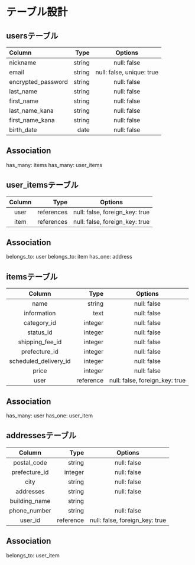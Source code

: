 # テーブル設計

## usersテーブル

| Column               | Type        | Options                                     |
|:---------------------|------------:|:-------------------------------------------:|
| nickname             | string      | null: false                                 |
| email                | string      | null: false, unique: true                   |
| encrypted_password   | string      | null: false                                 |
| last_name            | string      | null: false                                 |
| first_name           | string      | null: false                                 |
| last_name_kana       | string      | null: false                                 |
| first_name_kana      | string      | null: false                                 |
| birth_date           | date        | null: false                                 |

## Association
 has_many: items
 has_many: user_items

 

 ## user_itemsテーブル
| Column                | Type        | Options                         |
|:---------------------:|------------:|:-------------------------------:|
| user                  | references  | null: false, foreign_key: true  |
| item                  | references  | null: false, foreign_key: true  |


## Association
 belongs_to: user
 belongs_to: item
 has_one: address



 ## itemsテーブル

| Column                | Type        | Options                         |
|:---------------------:|------------:|:-------------------------------:|
| name                  | string      | null: false                     |
| information           | text        | null: false                     |
| category_id           | integer     | null: false                     |
| status_id             | integer     | null: false                     |
| shipping_fee_id       | integer     | null: false                     |
| prefecture_id         | integer     | null: false                     |
| scheduled_delivery_id | integer     | null: false                     |
| price                 | integer     | null: false                     |
| user                  | reference   | null: false, foreign_key: true  |



## Association
 has_many: user
 has_one: user_item
 

## addressesテーブル

| Column               | Type        | Options                         |
|:--------------------:|------------:|:-------------------------------:|
| postal_code          | string      | null: false                     |
| prefecture_id        | integer     | null: false                     |
| city                 | string      | null: false                     |
| addresses            | string      | null: false                     |
| building_name        | string      |                                 |
| phone_number         | string      | null: false                     |
| user_id              | reference   | null: false, foreign_key: true  |


## Association
 belongs_to: user_item